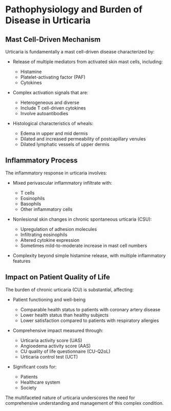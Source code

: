 # Pathophysiology and Burden of Disease in Urticaria

## Mast Cell-Driven Mechanism

Urticaria is fundamentally a mast cell-driven disease characterized by:

- Release of multiple mediators from activated skin mast cells, including:
  - Histamine
  - Platelet-activating factor (PAF)
  - Cytokines

- Complex activation signals that are:
  - Heterogeneous and diverse
  - Include T cell-driven cytokines
  - Involve autoantibodies

- Histological characteristics of wheals:
  - Edema in upper and mid dermis
  - Dilated and increased permeability of postcapillary venules
  - Dilated lymphatic vessels of upper dermis

## Inflammatory Process

The inflammatory response in urticaria involves:

- Mixed perivascular inflammatory infiltrate with:
  - T cells
  - Eosinophils
  - Basophils
  - Other inflammatory cells

- Nonlesional skin changes in chronic spontaneous urticaria (CSU):
  - Upregulation of adhesion molecules
  - Infiltrating eosinophils
  - Altered cytokine expression
  - Sometimes mild-to-moderate increase in mast cell numbers

- Complexity beyond simple histamine release, with multiple inflammatory features

## Impact on Patient Quality of Life

The burden of chronic urticaria (CU) is substantial, affecting:

- Patient functioning and well-being
  - Comparable health status to patients with coronary artery disease
  - Lower health status than healthy subjects
  - Lower satisfaction compared to patients with respiratory allergies

- Comprehensive impact measured through:
  - Urticaria activity score (UAS)
  - Angioedema activity score (AAS)
  - CU quality of life questionnaire (CU-Q2oL)
  - Urticaria control test (UCT)

- Significant costs for:
  - Patients
  - Healthcare system
  - Society

The multifaceted nature of urticaria underscores the need for comprehensive understanding and management of this complex condition.